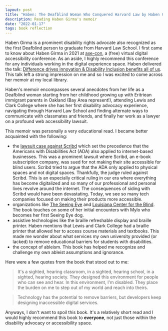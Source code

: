 ```yaml
---
layout: post
title: "Haben: The Deafblind Woman Who Conquered Harvard Law by Haben Girma"
description: Reading Haben Girma's memoir
date: "2022-01-17"
tags: book reflection
---
```


Haben Girma is a prominent disability rights advocate also recognized as the first Deafblind person to graduate from Harvard Law School. I first came to know about Haben Girma in 2021 at [axe-con](https://www.deque.com/axe-con/), a (free) virtual digital accessibility conference. As an aside, I highly recommend this conference for any individuals working in the digital experience space. Haben delivered the talk: [Difference drives innovation & Disability Inclusion benefits all of us](https://www.youtube.com/watch?v=g3EYc98Z0ug). This talk left a strong impression on me and so I was excited to come across her memoir at my local library.

Haben's memoir encompasses several anecdotes from her life as a Deafblind woman starting from her childhood growing up with Eritriean immigrant parents in Oakland (Bay Area represent!), attending Lewis and Clark College where she has her first disability advocacy experience, navigating through Harvard Law School and finding alternate ways to communicate with classmates and friends, and finally her work as a lawyer on a profound web accessibility lawsuit.

This memoir was personally a very educational read. I became better acquainted with the following:

- the [lawsuit case against Scribd](https://www.businessinsider.com/haben-girma-sues-scribd-2014-8?op=1) which set the precedence that the Americans with Disabilities Act (ADA) also applied to internet-based businesses. This was a prominent lawsuit where Scribd, an e-book subscription company, was sued for not making their site accessible for blind users. Scribd tried to argue that the ADA only applied to physical spaces and not digital spaces. Thankfully, the judge ruled against Scribd. This is an especially critical ruling in our era where everything has become digitalized and so many of our professional and personal lives revolve around the internet. The consequences of siding with Scribd would have been devastating. Today, we see so many tech companies focused on making their products more accessible.
- organizations like [The Seeing Eye](https://www.seeingeye.org/about-us/) and [Louisiana Center for the Blind](https://www.louisianacenter.org/). The book touches on some of her initial encounters with Mylo who becomes her first Seeing Eye dog.
- assistive technologies like the braille refreshable display and braille printer. Haben mentions that Lewis and Clark College had a braille printer that allowed her to access course materials and textbooks. This made me wonder about what services my own university provided (or lacked) to remove educational barriers for students with disabilities.
- the concept of ableism. This book has helped me recognize and challenge my own ableist assumptions and ignorance.

Here were a few quotes from the book that stood out to me:

> It's a sighted, hearing classroom, in a sighted, hearing school, in a sighted, hearing society. They designed this environment for people who can see and hear. In this environment, I'm disabled. They place the burden on me to step out of my world and reach into theirs.

> Technology has the potential to remove barriers, but developers keep designing inaccessible digital services.

Anyways, I don't want to spoil this book. It's a relatively short read and I would highly recommend this book to **everyone**, not just those within the disability advocacy or accessibility space.
